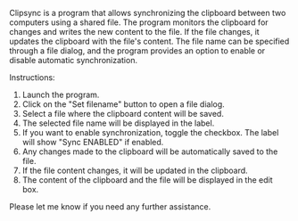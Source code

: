Clipsync is a program that allows synchronizing the clipboard between two computers using a shared file. The program monitors the clipboard for changes and writes the new content to the file. If the file changes, it updates the clipboard with the file's content. The file name can be specified through a file dialog, and the program provides an option to enable or disable automatic synchronization.

Instructions:

1. Launch the program.
2. Click on the "Set filename" button to open a file dialog.
3. Select a file where the clipboard content will be saved.
4. The selected file name will be displayed in the label.
5. If you want to enable synchronization, toggle the checkbox. The label will show "Sync ENABLED" if enabled.
6. Any changes made to the clipboard will be automatically saved to the file.
7. If the file content changes, it will be updated in the clipboard.
8. The content of the clipboard and the file will be displayed in the edit box.

Please let me know if you need any further assistance.

